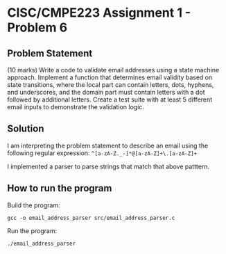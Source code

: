 # CISC/CMPE223 Assignment 1 - Problem 6
## Problem Statement
(10 marks)
Write a code to validate email addresses using a state machine approach. Implement a function that determines email validity based on state transitions, where the local part can contain letters, dots, hyphens, and underscores, and the domain part must contain letters with a dot followed by additional letters. Create a test suite with at least 5 different email inputs to demonstrate the validation logic.

## Solution
I am interpreting the problem statement to describe an email using the following regular expression: `^[a-zA-Z._-]*@[a-zA-Z]+\.[a-zA-Z]+`

I implemented a parser to parse strings that match that above patttern.

## How to run the program
Build the program:
```
gcc -o email_address_parser src/email_address_parser.c
```
Run the program:
```
./email_address_parser
```
